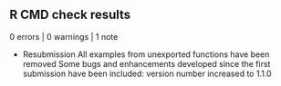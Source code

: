 ## R CMD check results

0 errors | 0 warnings | 1 note

*  Resubmission
  All examples from unexported functions have been removed
  Some bugs and enhancements developed since the first submission have been included: version number increased to 1.1.0
